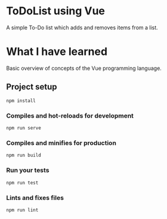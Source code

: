 # ToDoList using Vue
A simple To-Do list which adds and removes items from a list.
# What I have learned
Basic overview of concepts of the Vue programming language.

## Project setup
```
npm install
```

### Compiles and hot-reloads for development
```
npm run serve
```

### Compiles and minifies for production
```
npm run build
```

### Run your tests
```
npm run test
```

### Lints and fixes files
```
npm run lint
```
